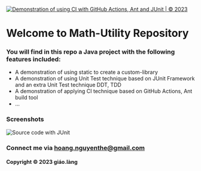 [![Demonstration of using CI with GitHub Actions, Ant and JUnit | © 2023](https://github.com/doit-now/mathutil-ant-se1602/actions/workflows/mathutil-ant-ci.yml/badge.svg)](https://github.com/doit-now/mathutil-ant-se1602/actions/workflows/mathutil-ant-ci.yml)


# Welcome to Math-Utility Repository

### You will find in this repo a Java project with the following features included:

* A demonstration of using static to create a custom-library
* A demonstration of using Unit Test technique based on JUnit Framework and an extra Unit Test technique DDT, TDD
* A demonstration of applying CI technique based on GitHub Actions, Ant build tool
* ...

### Screenshots
![Source code with JUnit](https://github.com/doit-now/mathutil-ant-se1602/blob/main/screenshots/source_code_with_junit.png)

### Connect me via hoang.nguyenthe@gmail.com
#### Copyright &#169; 2023 giáo.làng
 
 

